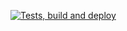 [![Tests, build and deploy](https://github.com/dhis2-sre/im-inspector/actions/workflows/cicd.yaml/badge.svg)](https://github.com/dhis2-sre/im-inspector/actions/workflows/cicd.yaml)
